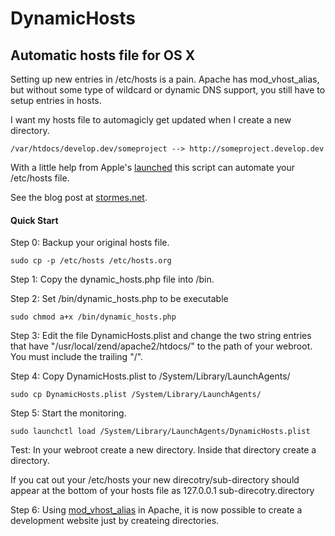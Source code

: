 DynamicHosts
============

Automatic hosts file for OS X
-----------------------------

Setting up new entries in /etc/hosts is a pain.  Apache has mod_vhost_alias, but without some type of wildcard or dynamic DNS support, you still have to setup entries in hosts.

I want my hosts file to automagicly get updated when I create a new directory.

	/var/htdocs/develop.dev/someproject --> http://someproject.develop.dev

With a little help from Apple's [launched](https://developer.apple.com/library/mac/documentation/Darwin/Reference/ManPages/man8/launchd.8.html) this script can automate your /etc/hosts file.

See the blog post at [stormes.net](http://www.stormes.net/automatic-etchosts-apples-os/).

#### Quick Start

Step 0:
Backup your original hosts file.

    sudo cp -p /etc/hosts /etc/hosts.org

Step 1:
Copy the dynamic_hosts.php file into /bin.

Step 2:
Set /bin/dynamic_hosts.php to be executable

    sudo chmod a+x /bin/dynamic_hosts.php

Step 3:
Edit the file DynamicHosts.plist and change the two string entries that have "/usr/local/zend/apache2/htdocs/" to the path of your webroot.  You must include the trailing "/".

Step 4:
Copy DynamicHosts.plist to /System/Library/LaunchAgents/

    sudo cp DynamicHosts.plist /System/Library/LaunchAgents/

Step 5:
Start the monitoring.

	sudo launchctl load /System/Library/LaunchAgents/DynamicHosts.plist
	
Test:
In your webroot create a new directory.  Inside that directory create a directory.

If you cat out your /etc/hosts your new direcotry/sub-directory should appear at the bottom of your hosts file as 127.0.0.1 sub-direcotry.directory

Step 6:
Using [mod_vhost_alias](http://httpd.apache.org/docs/2.2/mod/mod_vhost_alias.html) in Apache, it is now possible to create a development website just by createing directories.
